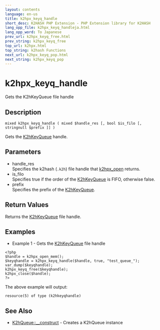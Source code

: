 ```yaml
---
layout: contents
language: en-us
title: k2hpx_keyq_handle
short_desc: K2HASH PHP Extension - PHP Extension library for K2HASH
lang_opp_file: k2hpx_keyq_handleja.html
lang_opp_word: To Japanese
prev_url: k2hpx_keyq_free.html
prev_string: k2hpx_keyq_free
top_url: k2hpx.html
top_string: k2hash Functions
next_url: k2hpx_keyq_pop.html
next_string: k2hpx_keyq_pop
---
```


# k2hpx_keyq_handle
Gets the K2hKeyQueue file handle

## Description

```
mixed k2hpx_keyq_handle ( mixed $handle_res [, bool $is_filo [, stringnull $prefix ]] )
```

Gets the [K2hKeyQueue](k2hkq_class.html) handle. 

## Parameters
- handle_res  
Specifies the k2hash (`.k2h`) file handle that [k2hpx_open](k2hpx_open.html) returns.
- is_filo  
Specifies true if the order of the [K2hKeyQueue](k2hkq_class.html) is FIFO, otherwise false.
- prefix  
Specifies the prefix of the [K2hKeyQueue](k2hkq_class.html).

## Return Values
Returns the [K2hKeyQueue](k2hkq_class.html) file handle.

## Examples
- Example 1 - Gets the [K2hKeyQueue](k2hkq_class.html) file handle

```
<?php
$handle = k2hpx_open_mem();
$keyqhandle = k2hpx_keyq_handle($handle, true, "test_queue_");
var_dump($keyqhandle);
k2hpx_keyq_free($keyqhandle);
k2hpx_close($handle);
?>
```

The above example will output:

```
resource(5) of type (k2hkeyqhandle)
```


## See Also
- [K2hQueue::__construct](k2hq_construct.html) - Creates a K2hQueue instance

